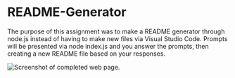# README-Generator

[Link]: https://github.com/n7-gil/README-Generator

The purpose of this assignment was to make a README generator through node.js instead of having to make new files via Visual Studio Code. Prompts will be presented via node index.js and you answer the prompts, then creating a new README file based on your responses.

![Screenshot of completed web page.](assets/Untitled_%20Jul%2021%2C%202022%206_28%20PM.gif)
